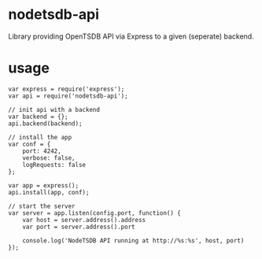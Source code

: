 # nodetsdb-api
Library providing OpenTSDB API via Express to a given (seperate) backend.

# usage

```
var express = require('express');
var api = require('nodetsdb-api');

// init api with a backend
var backend = {};
api.backend(backend);

// install the app
var conf = {
    port: 4242,
    verbose: false,
    logRequests: false
};

var app = express();
api.install(app, conf);

// start the server
var server = app.listen(config.port, function() {
    var host = server.address().address
    var port = server.address().port

    console.log('NodeTSDB API running at http://%s:%s', host, port)
});
```